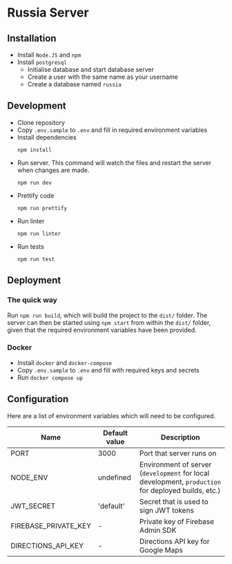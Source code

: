 # Russia Server
## Installation
- Install `Node.JS` and `npm`
- Install `postgresql`
  - Initialise database and start database server
  - Create a user with the same name as your username
  - Create a database named `russia`

## Development
- Clone repository
- Copy `.env.sample` to `.env` and fill in required environment variables
- Install dependencies
    ````
    npm install
    ````
- Run server.
This command will watch the files and restart the server when changes are made.
    ````
    npm run dev
    ````
- Prettify code
    ````
    npm run prettify
    ````
- Run linter
    ````
    npm run linter
    ````
- Run tests
    ````
    npm run test
    ````

## Deployment
### The quick way
Run `npm run build`, which will build the project to the `dist/` folder.
The server can then be started using `npm start` from within the `dist/` folder, given that the required environment variables have been provided.

### Docker
- Install `docker` and `docker-compose`
- Copy `.env.sample` to `.env` and fill with required keys and secrets
- Run `docker compose up`

## Configuration
Here are a list of environment variables which will need to be configured.

| Name        | Default value | Description |
| ----------- | ------------- | ----------- |
| PORT        | 3000          | Port that server runs on |
| NODE_ENV    | undefined     | Environment of server (`development` for local development, `production` for deployed builds, etc.) |
| JWT_SECRET  | 'default'     | Secret that is used to sign JWT tokens |
| FIREBASE_PRIVATE_KEY | -    | Private key of Firebase Admin SDK |
| DIRECTIONS_API_KEY   | -    | Directions API key for Google Maps |
